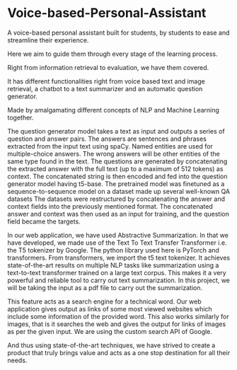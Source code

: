 # Voice-based-Personal-Assistant
A voice-based personal assistant built for students, by students to ease and streamline their experience. 

Here we aim to guide them through every stage of the learning process. 

Right from information retrieval to evaluation, we have them covered.

It has different functionalities right from voice based text and image retrieval, a chatbot to a text summarizer and an automatic question generator. 

Made by amalgamating different concepts of NLP and Machine Learning together.

The question generator model takes a text as input and outputs a series of question and answer pairs. The answers are sentences and phrases extracted from the input text using spaCy. Named entities are used for multiple-choice answers. The wrong answers will be other entities of the same type found in the text. The questions are generated by concatenating the extracted answer with the full text (up to a maximum of 512 tokens) as context. The concatenated string is then encoded and fed into the question generator model having t5-base. The pretrained model was finetuned as a sequence-to-sequence model on a dataset made up several well-known QA datasets The datasets were restructured by concatenating the answer and context fields into the previously mentioned format. The concatenated answer and context was then used as an input for training, and the question field became the targets.

In our web application, we have used Abstractive Summarization. In that we have developed, we made use of the Text To Text Transfer Transformer i.e. the T5 tokenizer by Google. The python library used here is PyTorch and transformers. From transformers, we import the t5 text tokenizer. It achieves state-of-the-art results on multiple NLP tasks like summarization using a text-to-text transformer trained on a large text corpus. This makes it a very powerful and reliable tool to carry out text summarization. In this project, we will be taking the input as a pdf file to carry out the summarization.

This feature acts as a search engine for a technical word. Our web application gives output as links of some most viewed websites which include some information of the provided word. This also works similarly for images, that is it searches the web and gives the output for links of images as per the given input. We are using the custom search API of Google.

And thus using state-of-the-art techniques, we have strived to create a product that truly brings value and acts as a one stop destination for all their needs.
